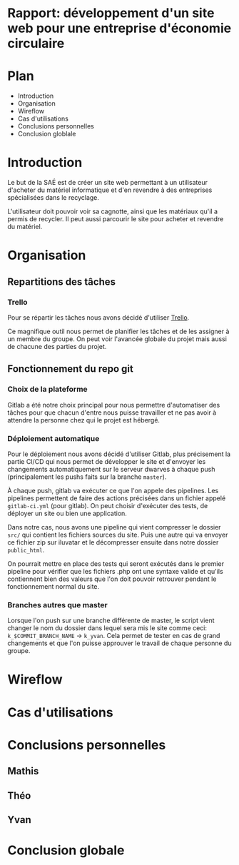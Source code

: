 # Rapport: développement d'un site web pour une entreprise d'économie circulaire

# Plan

- Introduction
- Organisation
- Wireflow
- Cas d'utilisations
- Conclusions personnelles
- Conclusion globlale

# Introduction

Le but de la SAÉ est de créer un site web permettant à un utilisateur d'acheter du matériel informatique et d'en revendre à des entreprises spécialisées dans le recyclage. 

L'utilisateur doit pouvoir voir sa cagnotte, ainsi que les matériaux qu'il a permis de recycler. Il peut aussi parcourir le site pour acheter et revendre du matériel.

# Organisation

##  Repartitions des tâches

### Trello

Pour se répartir les tâches nous avons décidé d'utiliser [Trello](https://trello.com/b/i1b6ghEQ/site).

Ce magnifique outil nous permet de planifier les tâches et de les assigner à un membre du groupe. On peut voir l'avancée globale du projet mais aussi de chacune des parties du projet.

## Fonctionnement du repo git

### Choix de la plateforme

Gitlab a été notre choix principal pour nous permettre d'automatiser des tâches pour que chacun d'entre nous puisse travailler et ne pas avoir à attendre la personne chez qui le projet est hébergé.

### Déploiement automatique

Pour le déploiement nous avons décidé d'utiliser Gitlab, plus précisement la partie CI/CD qui nous permet de développer le site et d'envoyer les changements automatiquement sur le serveur dwarves à chaque push (principalement les pushs faits sur la branche `master`).

À chaque push, gitlab va exécuter ce que l'on appele des pipelines. Les pipelines permettent de faire des actions précisées dans un fichier appelé `gitlab-ci.yml` (pour gitlab). On peut choisir d'exécuter des tests, de déployer un site ou bien une application.

Dans notre cas, nous avons une pipeline qui vient compresser le dossier `src/` qui contient les fichiers sources du site. Puis une autre qui va envoyer ce fichier zip sur iluvatar et le décompresser ensuite dans notre dossier `public_html`.

On pourrait mettre en place des tests qui seront exécutés dans le premier pipeline pour vérifier que les fichiers .php ont une syntaxe valide et qu'ils contiennent bien des valeurs que l'on doit pouvoir retrouver pendant le fonctionnement normal du site.

### Branches autres que master

Lorsque l'on push sur une branche différente de master, le script vient changer le nom du dossier dans lequel sera mis le site comme ceci: `k_$COMMIT_BRANCH_NAME` -> `k_yvan`.
Cela permet de tester en cas de grand changements et que l'on puisse approuver le travail de chaque personne du groupe.

# Wireflow

# Cas d'utilisations

# Conclusions personnelles

## Mathis

## Théo

## Yvan

# Conclusion globale
